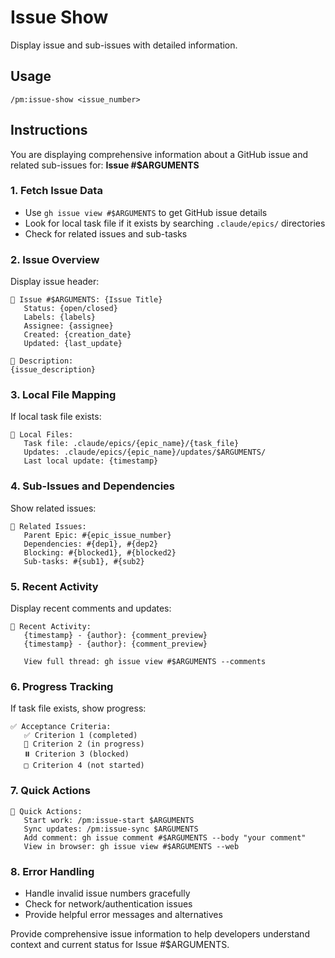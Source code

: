 # Issue Show

Display issue and sub-issues with detailed information.

## Usage
```
/pm:issue-show <issue_number>
```

## Instructions

You are displaying comprehensive information about a GitHub issue and related sub-issues for: **Issue #$ARGUMENTS**

### 1. Fetch Issue Data
- Use `gh issue view #$ARGUMENTS` to get GitHub issue details
- Look for local task file if it exists by searching `.claude/epics/` directories
- Check for related issues and sub-tasks

### 2. Issue Overview
Display issue header:
```
🎫 Issue #$ARGUMENTS: {Issue Title}
   Status: {open/closed}
   Labels: {labels}
   Assignee: {assignee}
   Created: {creation_date}
   Updated: {last_update}
   
📝 Description:
{issue_description}
```

### 3. Local File Mapping
If local task file exists:
```
📁 Local Files:
   Task file: .claude/epics/{epic_name}/{task_file}
   Updates: .claude/epics/{epic_name}/updates/$ARGUMENTS/
   Last local update: {timestamp}
```

### 4. Sub-Issues and Dependencies
Show related issues:
```
🔗 Related Issues:
   Parent Epic: #{epic_issue_number}
   Dependencies: #{dep1}, #{dep2}
   Blocking: #{blocked1}, #{blocked2}
   Sub-tasks: #{sub1}, #{sub2}
```

### 5. Recent Activity
Display recent comments and updates:
```
💬 Recent Activity:
   {timestamp} - {author}: {comment_preview}
   {timestamp} - {author}: {comment_preview}
   
   View full thread: gh issue view #$ARGUMENTS --comments
```

### 6. Progress Tracking
If task file exists, show progress:
```
✅ Acceptance Criteria:
   ✅ Criterion 1 (completed)
   🔄 Criterion 2 (in progress)
   ⏸️ Criterion 3 (blocked)
   □ Criterion 4 (not started)
```

### 7. Quick Actions
```
🚀 Quick Actions:
   Start work: /pm:issue-start $ARGUMENTS
   Sync updates: /pm:issue-sync $ARGUMENTS
   Add comment: gh issue comment #$ARGUMENTS --body "your comment"
   View in browser: gh issue view #$ARGUMENTS --web
```

### 8. Error Handling
- Handle invalid issue numbers gracefully
- Check for network/authentication issues
- Provide helpful error messages and alternatives

Provide comprehensive issue information to help developers understand context and current status for Issue #$ARGUMENTS.
